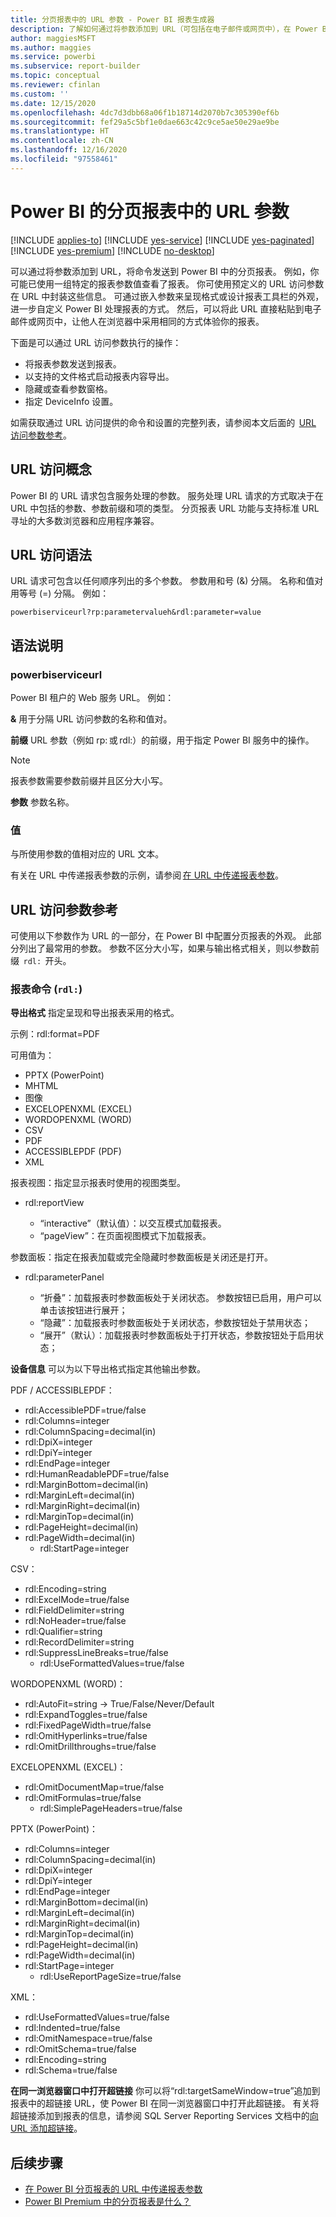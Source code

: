 ```yaml
---
title: 分页报表中的 URL 参数 - Power BI 报表生成器
description: 了解如何通过将参数添加到 URL（可包括在电子邮件或网页中），在 Power BI 中向分页报表发送命令。
author: maggiesMSFT
ms.author: maggies
ms.service: powerbi
ms.subservice: report-builder
ms.topic: conceptual
ms.reviewer: cfinlan
ms.custom: ''
ms.date: 12/15/2020
ms.openlocfilehash: 4dc7d3dbb68a06f1b18714d2070b7c305390ef6b
ms.sourcegitcommit: fef29a5c5bf1e0dae663c42c9ce5ae50e29ae9be
ms.translationtype: HT
ms.contentlocale: zh-CN
ms.lasthandoff: 12/16/2020
ms.locfileid: "97558461"
---
```

# <a name="url-parameters-in-paginated-reports-in-power-bi"></a>Power BI 的分页报表中的 URL 参数

[!INCLUDE [applies-to](../includes/applies-to.md)] [!INCLUDE [yes-service](../includes/yes-service.md)] [!INCLUDE [yes-paginated](../includes/yes-paginated.md)] [!INCLUDE [yes-premium](../includes/yes-premium.md)] [!INCLUDE [no-desktop](../includes/no-desktop.md)] 

可以通过将参数添加到 URL，将命令发送到 Power BI 中的分页报表。 例如，你可能已使用一组特定的报表参数值查看了报表。 你可使用预定义的 URL 访问参数在 URL 中封装这些信息。 可通过嵌入参数来呈现格式或设计报表工具栏的外观，进一步自定义 Power BI 处理报表的方式。 然后，可以将此 URL 直接粘贴到电子邮件或网页中，让他人在浏览器中采用相同的方式体验你的报表。 

下面是可以通过 URL 访问参数执行的操作： 

- 将报表参数发送到报表。 
- 以支持的文件格式启动报表内容导出。 
- 隐藏或查看参数窗格。 
- 指定 DeviceInfo 设置。 

如需获取通过 URL 访问提供的命令和设置的完整列表，请参阅本文后面的  [URL 访问参数参考](#url-access-parameter-reference)。 

## <a name="url-access-concepts"></a>URL 访问概念 

Power BI 的 URL 请求包含服务处理的参数。 服务处理 URL 请求的方式取决于在 URL 中包括的参数、参数前缀和项的类型。 分页报表 URL 功能与支持标准 URL 寻址的大多数浏览器和应用程序兼容。 

## <a name="url-access-syntax"></a>URL 访问语法 

URL 请求可包含以任何顺序列出的多个参数。 参数用和号 (&) 分隔。 名称和值对用等号 (=) 分隔。 例如：

```
powerbiserviceurl?rp:parametervalueh&rdl:parameter=value  
```

## <a name="syntax-description"></a>语法说明 

### <a name="powerbiserviceurl"></a>powerbiserviceurl 

Power BI 租户的 Web 服务 URL。 例如： 

**&** 用于分隔 URL 访问参数的名称和值对。

**前缀** URL 参数（例如 rp: 或 rdl:）的前缀，用于指定 Power BI 服务中的操作。 

> [!NOTE]
> 报表参数需要参数前缀并且区分大小写。 

**参数** 参数名称。 

### <a name="value"></a>值 

与所使用参数的值相对应的 URL 文本。 

有关在 URL 中传递报表参数的示例，请参阅 [在 URL 中传递报表参数](report-builder-url-pass-parameters.md)。

## <a name="url-access-parameter-reference"></a>URL 访问参数参考

可使用以下参数作为 URL 的一部分，在 Power BI 中配置分页报表的外观。 此部分列出了最常用的参数。 参数不区分大小写，如果与输出格式相关，则以参数前缀  `rdl:`  开头。  

### <a name="report-commands-rdl"></a>报表命令 (`rdl:`) 

**导出格式** 指定呈现和导出报表采用的格式。

示例：rdl:format=PDF

可用值为：
 
- PPTX (PowerPoint)
- MHTML 
- 图像 
- EXCELOPENXML (EXCEL) 
- WORDOPENXML (WORD) 
- CSV 
- PDF 
- ACCESSIBLEPDF (PDF)
- XML 

报表视图：指定显示报表时使用的视图类型。

-   rdl:reportView

    - “interactive”（默认值）：以交互模式加载报表。
    - “pageView”：在页面视图模式下加载报表。

参数面板：指定在报表加载或完全隐藏时参数面板是关闭还是打开。

-   rdl:parameterPanel

    - “折叠”：加载报表时参数面板处于关闭状态。 参数按钮已启用，用户可以单击该按钮进行展开；
    - “隐藏”：加载报表时参数面板处于关闭状态，参数按钮处于禁用状态；
    - “展开”（默认）：加载报表时参数面板处于打开状态，参数按钮处于启用状态；

**设备信息** 可以为以下导出格式指定其他输出参数。 

PDF / ACCESSIBLEPDF：

- rdl:AccessiblePDF=true/false
- rdl:Columns=integer
- rdl:ColumnSpacing=decimal(in)
- rdl:DpiX=integer
- rdl:DpiY=integer
- rdl:EndPage=integer
- rdl:HumanReadablePDF=true/false
- rdl:MarginBottom=decimal(in)
- rdl:MarginLeft=decimal(in)
- rdl:MarginRight=decimal(in)
- rdl:MarginTop=decimal(in)
- rdl:PageHeight=decimal(in)
- rdl:PageWidth=decimal(in)
    - rdl:StartPage=integer
    
CSV：

- rdl:Encoding=string
- rdl:ExcelMode=true/false
- rdl:FieldDelimiter=string
- rdl:NoHeader=true/false
- rdl:Qualifier=string
- rdl:RecordDelimiter=string
- rdl:SuppressLineBreaks=true/false
    - rdl:UseFormattedValues=true/false
    
WORDOPENXML (WORD)：

- rdl:AutoFit=string -> True/False/Never/Default
- rdl:ExpandToggles=true/false
- rdl:FixedPageWidth=true/false
- rdl:OmitHyperlinks=true/false
- rdl:OmitDrillthroughs=true/false

EXCELOPENXML (EXCEL)：

- rdl:OmitDocumentMap=true/false
- rdl:OmitFormulas=true/false
    - rdl:SimplePageHeaders=true/false
    
PPTX (PowerPoint)：
 
- rdl:Columns=integer
- rdl:ColumnSpacing=decimal(in)
- rdl:DpiX=integer
- rdl:DpiY=integer
- rdl:EndPage=integer
- rdl:MarginBottom=decimal(in)
- rdl:MarginLeft=decimal(in)
- rdl:MarginRight=decimal(in)
- rdl:MarginTop=decimal(in)
- rdl:PageHeight=decimal(in)
- rdl:PageWidth=decimal(in)
- rdl:StartPage=integer
    - rdl:UseReportPageSize=true/false

XML：

- rdl:UseFormattedValues=true/false
- rdl:Indented=true/false
- rdl:OmitNamespace=true/false
- rdl:OmitSchema=true/false
- rdl:Encoding=string
- rdl:Schema=true/false

**在同一浏览器窗口中打开超链接** 你可以将“rdl:targetSameWindow=true”追加到报表中的超链接 URL，使 Power BI 在同一浏览器窗口中打开此超链接。 有关将超链接添加到报表的信息，请参阅 SQL Server Reporting Services 文档中的[向 URL 添加超链接](/sql/reporting-services/report-design/add-a-hyperlink-to-a-url-report-builder-and-ssrs)。

## <a name="next-steps"></a>后续步骤

- [在 Power BI 分页报表的 URL 中传递报表参数](report-builder-url-pass-parameters.md)
- [Power BI Premium 中的分页报表是什么？](paginated-reports-report-builder-power-bi.md)
